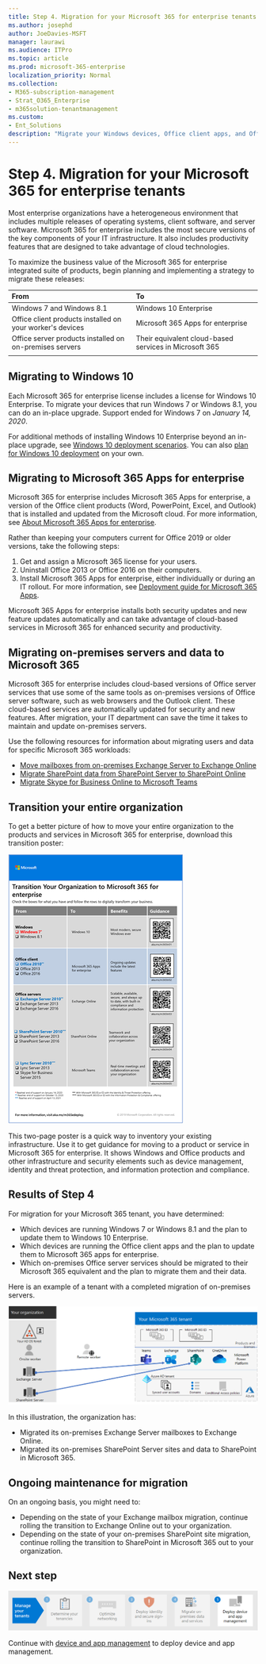 ```yaml
---
title: Step 4. Migration for your Microsoft 365 for enterprise tenants
ms.author: josephd
author: JoeDavies-MSFT
manager: laurawi
ms.audience: ITPro
ms.topic: article
ms.prod: microsoft-365-enterprise
localization_priority: Normal
ms.collection: 
- M365-subscription-management
- Strat_O365_Enterprise
- m365solution-tenantmanagement
ms.custom:
- Ent_Solutions
description: "Migrate your Windows devices, Office client apps, and Office servers for your your Microsoft 365 tenants."
---
```


# Step 4. Migration for your Microsoft 365 for enterprise tenants

Most enterprise organizations have a heterogeneous environment that includes multiple releases of operating systems, client software, and server software. Microsoft 365 for enterprise includes the most secure versions of the key components of your IT infrastructure. It also includes productivity features that are designed to take advantage of cloud technologies.

To maximize the business value of the Microsoft 365 for enterprise integrated suite of products, begin planning and implementing a strategy to migrate these releases:

| From | To |
|:-------|:-----|
| Windows 7 and Windows 8.1 | Windows 10 Enterprise |
| Office client products installed on your worker's devices | Microsoft 365 Apps for enterprise |
| Office server products installed on on-premises servers | Their equivalent cloud-based services in Microsoft 365 |
|  |  |

## Migrating to Windows 10

Each Microsoft 365 for enterprise license includes a license for Windows 10 Enterprise. To migrate your devices that run Windows 7 or Windows 8.1, you can do an in-place upgrade. Support ended for Windows 7 on *January 14, 2020*. 

For additional methods of installing Windows 10 Enterprise beyond an in-place upgrade, see [Windows 10 deployment scenarios](https://docs.microsoft.com/windows/deployment/windows-10-deployment-scenarios). You can also [plan for Windows 10 deployment](https://aka.ms/planforwin10deployment) on your own.

## Migrating to Microsoft 365 Apps for enterprise

Microsoft 365 for enterprise includes Microsoft 365 Apps for enterprise, a version of the Office client products (Word, PowerPoint, Excel, and Outlook) that is installed and updated from the Microsoft cloud. For more information, see [About Microsoft 365 Apps for enterprise](https://docs.microsoft.com/deployoffice/about-microsoft-365-apps).

Rather than keeping your computers current for Office 2019 or older versions, take the following steps:

1. Get and assign a Microsoft 365 license for your users.
2. Uninstall Office 2013 or Office 2016 on their computers.
3. Install Microsoft 365 Apps for enterprise, either individually or during an IT rollout. For more information, see [Deployment guide for Microsoft 365 Apps](https://docs.microsoft.com/deployoffice/deployment-guide-microsoft-365-apps).

Microsoft 365 Apps for enterprise installs both security updates and new feature updates automatically and can take advantage of cloud-based services in Microsoft 365 for enhanced security and productivity.

## Migrating on-premises servers and data to Microsoft 365

Microsoft 365 for enterprise includes cloud-based versions of Office server services that use some of the same tools as on-premises versions of Office server software, such as web browsers and the Outlook client. These cloud-based services are automatically updated for security and new features. After migration, your IT department can save the time it takes to maintain and update on-premises servers.

Use the following resources for information about migrating users and data for specific Microsoft 365 workloads:

- [Move mailboxes from on-premises Exchange Server to Exchange Online](https://docs.microsoft.com/exchange/hybrid-deployment/move-mailboxes)
- [Migrate SharePoint data from SharePoint Server to SharePoint Online](https://docs.microsoft.com/sharepointmigration/migrate-to-sharepoint-online)
- [Migrate Skype for Business Online to Microsoft Teams](https://docs.microsoft.com/microsoftteams/migration-interop-guidance-for-teams-with-skype)

## Transition your entire organization

To get a better picture of how to move your entire organization to the products and services in Microsoft 365 for enterprise, download this transition poster:

[![Image showing the Transition to Microsoft 365 poster.](../media/microsoft-365-overview/transition-org-to-m365.png)](https://download.microsoft.com/download/2/c/7/2c7bcc04-aae3-4604-9707-1ffff66b9851/transition-org-to-m365.pdf)

This two-page poster is a quick way to inventory your existing infrastructure. Use it to get guidance for moving to a product or service in Microsoft 365 for enterprise. It shows Windows and Office products and other infrastructure and security elements such as device management, identity and threat protection, and information protection and compliance.

## Results of Step 4

For migration for your Microsoft 365 tenant, you have determined:

- Which devices are running Windows 7 or Windows 8.1 and the plan to update them to Windows 10 Enterprise.
- Which devices are running the Office client apps and the plan to update them to Microsoft 365 apps for enterprise.
- Which on-premises Office server services should be migrated to their Microsoft 365 equivalent and the plan to migrate them and their data.

Here is an example of a tenant with a completed migration of on-premises servers.

![Example of a tenant with a completed migration of on-premises servers](../media/tenant-management-overview/tenant-management-tenant-build-step4.png)

In this illustration, the organization has:

- Migrated its on-premises Exchange Server mailboxes to Exchange Online.
- Migrated its on-premises SharePoint Server sites and data to SharePoint in Microsoft 365.

## Ongoing maintenance for migration

On an ongoing basis, you might need to:

- Depending on the state of your Exchange mailbox migration, continue rolling the transition to Exchange Online out to your organization.
- Depending on the state of your on-premises SharePoint site migration, continue rolling the transition to SharePoint in Microsoft 365 out to your organization.

## Next step

[![Step 5. Deploy device and app management](../media/tenant-management-overview/tenant-management-step-grid-device-mgmt.png)](tenant-management-device-management.md)

Continue with [device and app management](tenant-management-device-management.md) to deploy device and app management.
